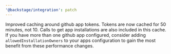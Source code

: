 ```yaml
---
'@backstage/integration': patch
---
```


Improved caching around github app tokens.
Tokens are now cached for 50 minutes, not 10.
Calls to get app installations are also included in this cache.
If you have more than one github app configured, consider adding `allowedInstallationOwners` to your apps configuration to gain the most benefit from these performance changes.
